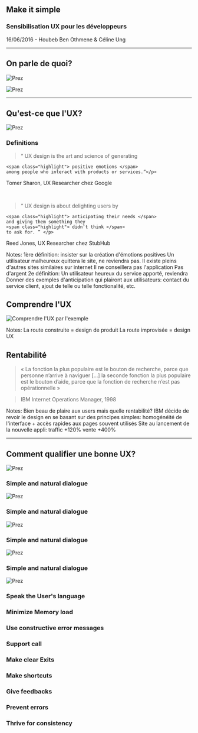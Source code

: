 ##  Make it simple
<!-- .slide:data-background="images/frontpage.png" data-background-size="100%" -->

### Sensibilisation UX pour les développeurs
<!-- .element: style="color: pink;" -->

16/06/2016 - Houbeb Ben Othmene & Céline Ung

---
## On parle de quoi?
![Prez](images/prez.png)



![Prez](https://www.riffsy.com/view/riff/4402378/Anime-Just-Kidding-GIF)


---
## Qu'est-ce que l'UX?
![Prez](images/seriously.gif)




### Definitions

> <div class="fragment" data-fragment-index="1"><p class="quote">“ UX design is the art and science of generating 
	<span class="highlight"> positive emotions </span>
	among people who interact with products or services.”</p>
<p class="quote-author">Tomer Sharon, UX Researcher chez Google</p></div>

<br/>

> <div class="fragment" data-fragment-index="2"><p class="quote">“ UX design is about delighting users by
	<span class="highlight"> anticipating their needs </span>
	and giving them something they 
	<span class="highlight"> didn’t think </span>
	to ask for. ” </p>
<p class="quote-author">Reed Jones, UX Researcher chez StubHub</p></div>

Notes:
1ère définition: insister sur la création d'émotions positives
	Un utilisateur malheureux quittera le site, ne reviendra pas. Il existe pleins d'autres sites similaires sur internet
	Il ne conseillera pas l'application
	Pas d'argent
2e définition: 
	Un utilisateur heureux du service apporté, reviendra
	Donner des exemples d'anticipation qui plairont aux utilisateurs: contact du service client, 
		ajout de telle ou telle fonctionalité, etc.



##  Comprendre l'UX
![Comprendre l'UX par l'exemple](images/uxui.png)

Notes:
	La route construite = design de produit
	La route improvisée = design UX



## Rentabilité

> « La fonction la plus populaire est le bouton de recherche, 
> parce que personne n’arrive à naviguer [...] la seconde fonction la plus 
> populaire est le bouton d’aide, parce que la fonction de recherche 
> n’est pas opérationnelle »
<!-- .element: class="quote" -->

> IBM Internet Operations Manager, 1998
<!-- .element: class="quote-author" -->

Notes:
	Bien beau de plaire aux users mais quelle rentabilité?
	IBM décide de revoir le design en se basant sur des principes simples: 
		homogénéité de l'interface + accès rapides aux pages souvent utilisés
	Site au lancement de la nouvelle appli: 
		traffic +120%
		vente +400%

---
## Comment qualifier une bonne UX?
![Prez](images/checklist.png)



### Simple and natural dialogue
![Prez](images/ex1.png)
<!-- .element: class="fragment fade-up" data-fragment-index="1" -->



### Simple and natural dialogue
![Prez](images/ex2.png)
<!-- .element: class="fragment fade-up" data-fragment-index="1" -->



### Simple and natural dialogue
![Prez](images/ex3.png)
<!-- .element: class="fragment fade-up" data-fragment-index="1" -->



### Simple and natural dialogue
![Prez](images/ex4.png)



### Speak the User's language
<!-- .element: class="fragment fade-up" data-fragment-index="1"-->



### Minimize Memory load
<!-- .element: class="fragment fade-up" data-fragment-index="1"-->



### Use constructive error messages
<!-- .element: class="fragment fade-up" data-fragment-index="1"-->



### Support call
<!-- .element: class="fragment fade-up" data-fragment-index="5"-->



### Make clear Exits
<!-- .element: class="fragment fade-up" data-fragment-index="6"-->



### Make shortcuts
<!-- .element: class="fragment fade-up" data-fragment-index="7"-->



### Give feedbacks
<!-- .element: class="fragment fade-up" data-fragment-index="8"-->



### Prevent errors
<!-- .element: class="fragment fade-up" data-fragment-index="9"-->



### Thrive for consistency
<!-- .element: class="fragment fade-up" data-fragment-index="10"-->
